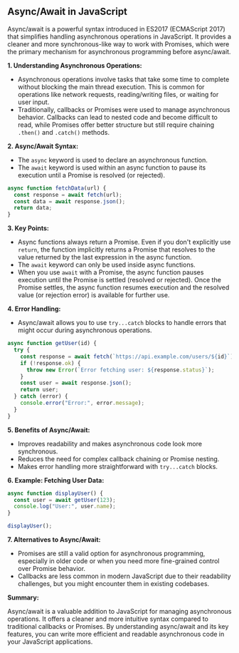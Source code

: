 ## Async/Await in JavaScript

Async/await is a powerful syntax introduced in ES2017 (ECMAScript 2017) that simplifies handling asynchronous operations in JavaScript. It provides a cleaner and more synchronous-like way to work with Promises, which were the primary mechanism for asynchronous programming before async/await.

**1. Understanding Asynchronous Operations:**

- Asynchronous operations involve tasks that take some time to complete without blocking the main thread execution. This is common for operations like network requests, reading/writing files, or waiting for user input.
- Traditionally, callbacks or Promises were used to manage asynchronous behavior. Callbacks can lead to nested code and become difficult to read, while Promises offer better structure but still require chaining `.then()` and `.catch()` methods.

**2. Async/Await Syntax:**

- The `async` keyword is used to declare an asynchronous function.
- The `await` keyword is used within an async function to pause its execution until a Promise is resolved (or rejected).

```javascript
async function fetchData(url) {
  const response = await fetch(url);
  const data = await response.json();
  return data;
}
```

**3. Key Points:**

- Async functions always return a Promise. Even if you don't explicitly use `return`, the function implicitly returns a Promise that resolves to the value returned by the last expression in the async function.
- The `await` keyword can only be used inside async functions.
- When you use `await` with a Promise, the async function pauses execution until the Promise is settled (resolved or rejected). Once the Promise settles, the async function resumes execution and the resolved value (or rejection error) is available for further use.

**4. Error Handling:**

- Async/await allows you to use `try...catch` blocks to handle errors that might occur during asynchronous operations.

```javascript
async function getUser(id) {
  try {
    const response = await fetch(`https://api.example.com/users/${id}`);
    if (!response.ok) {
      throw new Error(`Error fetching user: ${response.status}`);
    }
    const user = await response.json();
    return user;
  } catch (error) {
    console.error("Error:", error.message);
  }
}
```

**5. Benefits of Async/Await:**

- Improves readability and makes asynchronous code look more synchronous.
- Reduces the need for complex callback chaining or Promise nesting.
- Makes error handling more straightforward with `try...catch` blocks.

**6. Example: Fetching User Data:**

```javascript
async function displayUser() {
  const user = await getUser(123);
  console.log("User:", user.name);
}

displayUser();
```

**7. Alternatives to Async/Await:**

- Promises are still a valid option for asynchronous programming, especially in older code or when you need more fine-grained control over Promise behavior.
- Callbacks are less common in modern JavaScript due to their readability challenges, but you might encounter them in existing codebases.

**Summary:**

Async/await is a valuable addition to JavaScript for managing asynchronous operations. It offers a cleaner and more intuitive syntax compared to traditional callbacks or Promises. By understanding async/await and its key features, you can write more efficient and readable asynchronous code in your JavaScript applications.
